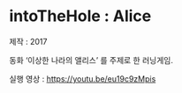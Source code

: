 # intoTheHole : Alice
제작 : 2017

동화 ‘이상한 나라의 앨리스’ 를 주제로 한 러닝게임.

실행 영상 : https://youtu.be/eu19c9zMpis
